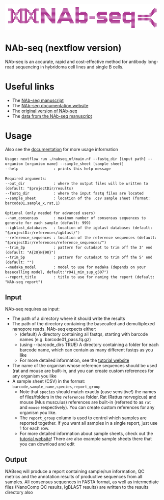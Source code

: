 ![NAb-seq](./modules/report/nabseq_logo.png)
# NAb-seq (nextflow version)
NAb-seq is an accurate, rapid and cost-effective method for antibody long-read sequencing in hybridoma 
cell lines and single B cells. 

# Useful links
* The [NAb-seq manuscript](https://www.tandfonline.com/doi/full/10.1080/19420862.2022.2106621)
* The [NAb-seq documentation website](https://kzeglinski.github.io/nab-seq/index.html)
* The [original version of NAb-seq](https://github.com/kzeglinski/nabseq_old)
* The [data from the NAb-seq manuscript](https://www.ebi.ac.uk/ena/browser/view/PRJEB51442?show=reads) 

# Usage
Also see the [documentation](https://kzeglinski.github.io/nab-seq/index.html) for more usage information
```
Usage: nextflow run ./nabseq_nf/main.nf --fastq_dir [input path] --organism [organism name] --sample_sheet [sample sheet]
--help                : prints this help message

Required arguments:
--out_dir             : where the output files will be written to (default: "$projectDir/results)
--fastq_dir           : where the input fastq files are located
--sample_sheet        : location of the .csv sample sheet (format: barcode01,sample_x,rat,1)

Optional (only needed for advanced users)
--num_consensus       : maximum number of consensus sequences to generate for each sample (default: 999)
--igblast_databases   : location of the igblast databases (default: "$projectDir/references/igblast/")
--reference_sequences : location of the reference sequences (default: "$projectDir/references/reference_sequences/")
--trim_3p             : pattern for cutadapt to trim off the 3' end (default: "A{20}N{90}")
--trim_5p             : pattern for cutadapt to trim off the 5' end (default: "")
--medaka_model        : model to use for medaka (depends on your basecalling model, default:"r941_min_sup_g507")
--report_title        : title to use for naming the report (default: "NAb-seq report")
```

## Input
NAb-seq requires as input:
* The path of a directory where it should write the results
* The path of the directory containing the basecalled and demultiplexed nanopore reads. NAb-seq expects either:
    - (default) A directory containing all fastqs, starting with barcode names (e.g. barcode01_pass.fq.gz)
    - (using --barcode_dirs TRUE) A directory containing a folder for each barcode name, which can contain as many different fastqs as you like 
    - For more detailed information, see the [tutorial website](https://kzeglinski.github.io/nab-seq/index.html)
* The name of the organism whose reference sequences should be used (rat and mouse are built-in, and you can create custom references for any organism you like 
* A sample sheet (CSV) in the format: `barcode,sample_name,species,report_group`
    - Note that `species` should match exactly (case sensitive!) the names of files/folders in the `references` folder. Rat (Rattus norvegicus) and mouse (Mus musculus) references are built-in (referred to as `rat` and `mouse` respectively). You can create custom references for any organism you like. 
    - The `report_group` column is used to control which samples are reported together. If you want all samples in a single report, just use 1 for each row.
    - For more detailed information about sample sheets, check out the [tutorial website](https://kzeglinski.github.io/nab-seq/index.html)! There are also example sample sheets there that you can download and edit  

## Output
NABseq will produce a report containing sample/run information, QC metrics and the annotation results of productive sequences from all samples. All consensus sequences in FASTA format, as well as intermediate files (NanoComp QC results, IgBLAST results) are written to the results directory also


